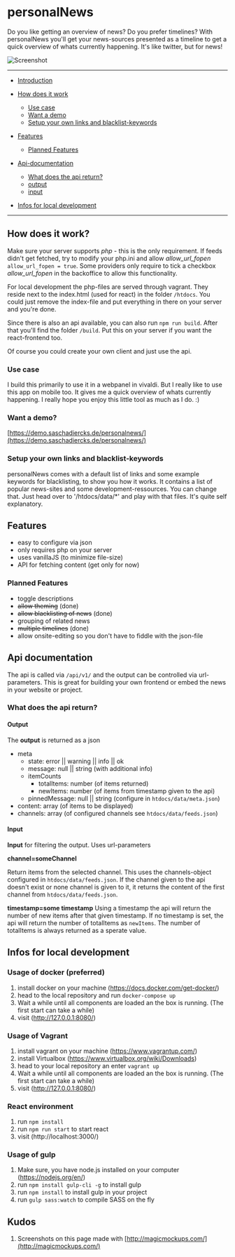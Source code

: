 # personalNews

Do you like getting an overview of news? Do you prefer timelines? With personalNews you'll get your news-sources presented as a timeline to get a quick overview of whats currently happening. It's like twitter, but for news!

![Screenshot](/.screenshots/personalnews-iphone.jpg)

---

- [Introduction](#personalNews)
- [How does it work](#how-does-it-work)

  - [Use case](#use-case)
  - [Want a demo](#want-a-demo)
  - [Setup your own links and blacklist-keywords](#setup-your-own-links-and-blacklist-keywords)

- [Features](#features)

  - [Planned Features](#planned-features)

- [Api-documentation](#api-documentation)

  - [What does the api return?](#what-does-the-api-return?)
  - [output](#output)
  - [input](#input)

- [Infos for local development](#infos-for-local-development)

---

## How does it work?

Make sure your server supports _php_ - this is the only requirement. If feeds didn't get fetched, try to modify your php.ini and allow _allow_url_fopen_ `allow_url_fopen = true`. Some providers only require to tick a checkbox _allow_url_fopen_ in the backoffice to allow this functionality.

For local development the php-files are served through vagrant. They reside next to the index.html (used for react) in the folder `/htdocs`. You could just remove the index-file and put everything in there on your server and you're done.

Since there is also an api available, you can also run `npm run build`. After that you'll find the folder `/build`. Put this on your server if you want the react-frontend too.

Of course you could create your own client and just use the api.

### Use case

I build this primarily to use it in a webpanel in vivaldi. But I really like to use this app on mobile too. It gives me a quick overview of whats currently happening. I really hope you enjoy this little tool as much as I do. :)

### Want a demo?

[https://demo.saschadiercks.de/personalnews/](https://demo.saschadiercks.de/personalnews/)

### Setup your own links and blacklist-keywords

personalNews comes with a default list of links and some example keywords for blacklisting, to show you how it works. It contains a list of popular news-sites and some development-ressources. You can change that. Just head over to '/htdocs/data/\*' and play with that files. It's quite self explanatory.

## Features

- easy to configure via json
- only requires php on your server
- uses vanillaJS (to minimize file-size)
- API for fetching content (get only for now)

### Planned Features

- toggle descriptions
- ~~allow theming~~ (done)
- ~~allow blacklisting of news~~ (done)
- grouping of related news
- ~~multiple timelines~~ (done)
- allow onsite-editing so you don't have to fiddle with the json-file

## Api documentation

The api is called via `/api/v1/` and the output can be controlled via url-parameters. This is great for building your own frontend or embed the news in your website or project.

### What does the api return?

#### Output

The **output** is returned as a json

- meta
  - state: error || warning || info || ok
  - message: null || string (with additional info)
  - itemCounts
    - totalItems: number (of items returned)
    - newItems: number (of items from timestamp given to the api)
  - pinnedMessage: null || string (configure in `htdocs/data/meta.json`)
- content: array (of items to be displayed)
- channels: array (of configured channels see `htdocs/data/feeds.json`)

#### Input

**Input** for filtering the output. Uses url-parameters

**channel=someChannel**

Return items from the selected channel. This uses the channels-object configured in `htdocs/data/feeds.json`. If the channel given to the api doesn't exist or none channel is given to it, it returns the content of the first channel from `htdocs/data/feeds.json`.

**timestamp=some timestamp**
Using a timestamp the api will return the number of new items after that given timestamp. If no timestamp is set, the api will return the number of totalItems as `newItems`. The number of totalItems is always returned as a sperate value.

## Infos for local development

### Usage of docker (preferred)

1. install docker on your machine (https://docs.docker.com/get-docker/)
2. head to the local repository and run `docker-compose up`
3. Wait a while until all components are loaded an the box is running. (The first start can take a while)
4. visit (http://127.0.0.1:8080/)

### Usage of Vagrant

1. install vagrant on your machine (https://www.vagrantup.com/)
2. install Virtualbox (https://www.virtualbox.org/wiki/Downloads)
3. head to your local repository an enter `vagrant up`
4. Wait a while until all components are loaded an the box is running. (The first start can take a while)
5. visit (http://127.0.0.1:8080/)

### React environment

1. run `npm install`
2. run `npm run start` to start react
3. visit (http://localhost:3000/)

### Usage of gulp

1. Make sure, you have node.js installed on your computer (https://nodejs.org/en/)
2. run `npm install gulp-cli -g` to install gulp
3. run `npm install` to install gulp in your project
4. run `gulp sass:watch` to compile SASS on the fly

## Kudos

1. Screenshots on this page made with [http://magicmockups.com/](http://magicmockups.com/)
